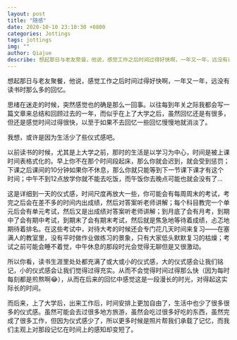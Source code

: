 ```yaml
---
layout: post
title: "随感"
date: 2020-10-10 23:10:30 +0800
categories: Jottings
tags: jottings
img: ""
author: Qiajue
describe: 想起那日与老友聚餐，他说，感觉工作之后时间过得好快啊，一年又一年，远没有读书时那么多的回忆。
---
```



想起那日与老友聚餐，他说，感觉工作之后时间过得好快啊，一年又一年，远没有读书时那么多的回忆。



思绪在迷走的时候，突然感觉也的确是那么一回事。以往每到年关之际我都会写一篇文章来总结和回顾过去的一年，而似乎在上了大学之后，虽然回忆还是有很多，但还是感觉时间过得很快，以至于如果不去回忆一些回忆慢慢地就消淡了。



我想，或许是因为生活少了些仪式感吧。



以前读书的时候，尤其是上大学之前，那时的生活是以学习为中心，时间是被上课时间表格式化的。早上你不在那个时间段起床，那么你就会迟到，就会受到惩罚；下课之后课间的10分钟如果你不休息，那么你就只能等到下一节课下课才有这个时间；中午不到12点放学你就不能去吃饭，而午饭你去晚点可能也就会没有了...



这是详细到一天的仪式感，时间尺度再放大一些，你可能会有每周周末的考试，考完之后会在差不多的时间内出成绩，然后对答案听老师讲解；每个科目教完一个单元后会有单元考试，然后又是出成绩对答案听老师讲解；到月底了会有月考，到期中了会有期中考试，到期末了会有期末考试，然后就是焦急地等待着成绩，忐忑地期待着排名。在这些考试中，对待大考的时候还会专门花几天时间来复习——在塞满人的教室里，没有平时做作业做练习的景象，只有大家低头默默复习的枯燥；考试之前可能会睡不着觉，中午休息的那段时光会觉得无聊但是又很激动。



所以你看，读书生涯里处处都充满了或大或小的仪式感，大的仪式感会让我们铭记，小的仪式感会让我们觉得过得充实。从而不会觉得时间过得那么快（因为每时每刻都是煎熬啊😂），从而在后来的回忆中感觉这是一段漫长的时光，对得起这实际长的时间。



而后来，上了大学后，出来工作后，时间安排上更加自由了，生活中也少了很多很多的仪式感。虽然可能会去过很多地方旅游，虽然会吃过很多好吃的东西，虽然完成了很多工作，但因为仪式感少了，所以更多时候是照片帮我们承载了记忆，而我们主观上对那段记忆在时间上的感知却变短了。
